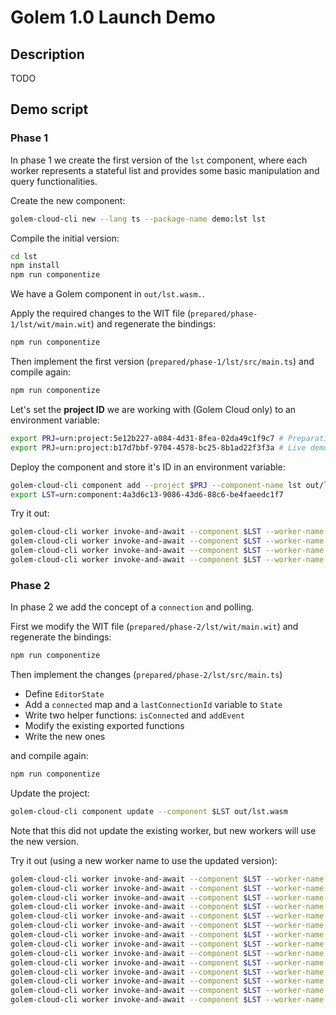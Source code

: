 # Golem 1.0 Launch Demo

## Description
TODO

## Demo script

### Phase 1
In phase 1 we create the first version of the `lst` component, where each worker represents a stateful list and provides some basic manipulation and query functionalities.

Create the new component:

```zsh
golem-cloud-cli new --lang ts --package-name demo:lst lst
```

Compile the initial version:

```zsh
cd lst
npm install
npm run componentize
```

We have a Golem component in `out/lst.wasm.`.

Apply the required changes to the WIT file (`prepared/phase-1/lst/wit/main.wit`) and regenerate the bindings:

```zsh
npm run componentize
```

Then implement the first version (`prepared/phase-1/lst/src/main.ts`) and compile again:

```zsh
npm run componentize
```

Let's set the **project ID** we are working with (Golem Cloud only) to an environment variable:

```zsh
export PRJ=urn:project:5e12b227-a084-4d31-8fea-02da49c1f9c7 # Preparation test project
export PRJ=urn:project:b17d7bbf-9704-4578-bc25-8b1ad22f3f3a # Live demo project
```

Deploy the component and store it's ID in an environment variable:

```zsh
golem-cloud-cli component add --project $PRJ --component-name lst out/lst.wasm
export LST=urn:component:4a3d6c13-9086-43d6-88c6-be4faeedc1f7
```

Try it out:

```zsh
golem-cloud-cli worker invoke-and-await --component $LST --worker-name test1 --function 'demo:lst/api.{add}' --arg '"item 1"'
golem-cloud-cli worker invoke-and-await --component $LST --worker-name test1 --function 'demo:lst/api.{add}' --arg '"item 3"'
golem-cloud-cli worker invoke-and-await --component $LST --worker-name test1 --function 'demo:lst/api.{insert}' --arg '"item 1"' --arg '"item 2"'
golem-cloud-cli worker invoke-and-await --component $LST --worker-name test1 --function 'demo:lst/api.{get}'
```

### Phase 2
In phase 2 we add the concept of a `connection` and polling.

First we modify the WIT file (`prepared/phase-2/lst/wit/main.wit`) and regenerate the bindings:

```zsh
npm run componentize
```

Then implement the changes (`prepared/phase-2/lst/src/main.ts`)
- Define `EditorState`
- Add a `connected` map and a `lastConnectionId` variable to `State`
- Write two helper functions: `isConnected` and `addEvent`
- Modify the existing exported functions
- Write the new ones

and compile again:

```zsh
npm run componentize
```

Update the project:

```zsh
golem-cloud-cli component update --component $LST out/lst.wasm
```

Note that this did not update the existing worker, but new workers will use the new version.

Try it out (using a new worker name to use the updated version):

```zsh
golem-cloud-cli worker invoke-and-await --component $LST --worker-name test2 --function 'demo:lst/api.{connect}' --arg '"vigoo@golem.cloud"'
golem-cloud-cli worker invoke-and-await --component $LST --worker-name test2 --function 'demo:lst/api.{connect}' --arg '"john@golem.cloud"'
golem-cloud-cli worker invoke-and-await --component $LST --worker-name test2 --function 'demo:lst/api.{add}' --arg '{id: 1}' --arg '"item 1"'
golem-cloud-cli worker invoke-and-await --component $LST --worker-name test2 --function 'demo:lst/api.{add}' --arg '{id: 1}' --arg '"item 3"'
golem-cloud-cli worker invoke-and-await --component $LST --worker-name test2 --function 'demo:lst/api.{insert}' --arg '{id: 2}' --arg '"item 1"' --arg '"item 2"'
golem-cloud-cli worker invoke-and-await --component $LST --worker-name test2 --function 'demo:lst/api.{get}'
golem-cloud-cli worker invoke-and-await --component $LST --worker-name test2 --function 'demo:lst/api.{connected-editors}'
golem-cloud-cli worker invoke-and-await --component $LST --worker-name test2 --function 'demo:lst/api.{poll}' --arg '{id: 1}'
golem-cloud-cli worker invoke-and-await --component $LST --worker-name test2 --function 'demo:lst/api.{poll}' --arg '{id: 2}'
golem-cloud-cli worker invoke-and-await --component $LST --worker-name test2 --function 'demo:lst/api.{add}' --arg '{id: 1}' --arg '"item 4"'
golem-cloud-cli worker invoke-and-await --component $LST --worker-name test2 --function 'demo:lst/api.{poll}' --arg '{id: 1}'
golem-cloud-cli worker invoke-and-await --component $LST --worker-name test2 --function 'demo:lst/api.{add}' --arg '{id: 1}' --arg '"item 5"'
golem-cloud-cli worker invoke-and-await --component $LST --worker-name test2 --function 'demo:lst/api.{poll}' --arg '{id: 1}'
golem-cloud-cli worker invoke-and-await --component $LST --worker-name test2 --function 'demo:lst/api.{poll}' --arg '{id: 2}'

```

